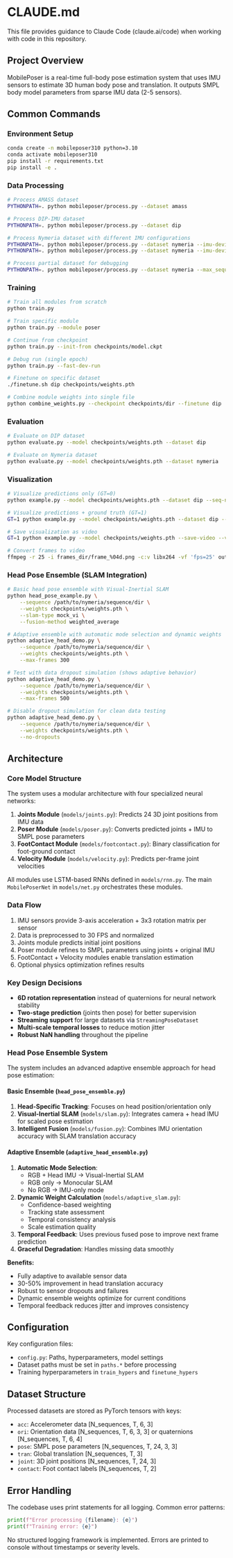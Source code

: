 # CLAUDE.md

This file provides guidance to Claude Code (claude.ai/code) when working with code in this repository.

## Project Overview

MobilePoser is a real-time full-body pose estimation system that uses IMU sensors to estimate 3D human body pose and translation. It outputs SMPL body model parameters from sparse IMU data (2-5 sensors).

## Common Commands

### Environment Setup
```bash
conda create -n mobileposer310 python=3.10
conda activate mobileposer310
pip install -r requirements.txt
pip install -e .
```

### Data Processing
```bash
# Process AMASS dataset
PYTHONPATH=. python mobileposer/process.py --dataset amass

# Process DIP-IMU dataset  
PYTHONPATH=. python mobileposer/process.py --dataset dip

# Process Nymeria dataset with different IMU configurations
PYTHONPATH=. python mobileposer/process.py --dataset nymeria --imu-device aria --contact-logic xdata
PYTHONPATH=. python mobileposer/process.py --dataset nymeria --imu-device xsens --contact-logic legacy

# Process partial dataset for debugging
PYTHONPATH=. python mobileposer/process.py --dataset nymeria --max_sequences 10
```

### Training
```bash
# Train all modules from scratch
python train.py

# Train specific module
python train.py --module poser

# Continue from checkpoint
python train.py --init-from checkpoints/model.ckpt

# Debug run (single epoch)
python train.py --fast-dev-run

# Finetune on specific dataset
./finetune.sh dip checkpoints/weights.pth

# Combine module weights into single file
python combine_weights.py --checkpoint checkpoints/dir --finetune dip
```

### Evaluation
```bash
# Evaluate on DIP dataset
python evaluate.py --model checkpoints/weights.pth --dataset dip

# Evaluate on Nymeria dataset
python evaluate.py --model checkpoints/weights.pth --dataset nymeria
```

### Visualization
```bash
# Visualize predictions only (GT=0)
python example.py --model checkpoints/weights.pth --dataset dip --seq-num 5

# Visualize predictions + ground truth (GT=1)
GT=1 python example.py --model checkpoints/weights.pth --dataset dip --with-tran

# Save visualization as video
GT=1 python example.py --model checkpoints/weights.pth --save-video --video-path output.mp4

# Convert frames to video
ffmpeg -r 25 -i frames_dir/frame_%04d.png -c:v libx264 -vf 'fps=25' output.mp4
```

### Head Pose Ensemble (SLAM Integration)
```bash
# Basic head pose ensemble with Visual-Inertial SLAM
python head_pose_example.py \
    --sequence /path/to/nymeria/sequence/dir \
    --weights checkpoints/weights.pth \
    --slam-type mock_vi \
    --fusion-method weighted_average

# Adaptive ensemble with automatic mode selection and dynamic weights
python adaptive_head_demo.py \
    --sequence /path/to/nymeria/sequence/dir \
    --weights checkpoints/weights.pth \
    --max-frames 300

# Test with data dropout simulation (shows adaptive behavior)
python adaptive_head_demo.py \
    --sequence /path/to/nymeria/sequence/dir \
    --weights checkpoints/weights.pth \
    --max-frames 500

# Disable dropout simulation for clean data testing
python adaptive_head_demo.py \
    --sequence /path/to/nymeria/sequence/dir \
    --weights checkpoints/weights.pth \
    --no-dropouts
```

## Architecture

### Core Model Structure
The system uses a modular architecture with four specialized neural networks:

1. **Joints Module** (`models/joints.py`): Predicts 24 3D joint positions from IMU data
2. **Poser Module** (`models/poser.py`): Converts predicted joints + IMU to SMPL pose parameters  
3. **FootContact Module** (`models/footcontact.py`): Binary classification for foot-ground contact
4. **Velocity Module** (`models/velocity.py`): Predicts per-frame joint velocities

All modules use LSTM-based RNNs defined in `models/rnn.py`. The main `MobilePoserNet` in `models/net.py` orchestrates these modules.

### Data Flow
1. IMU sensors provide 3-axis acceleration + 3x3 rotation matrix per sensor
2. Data is preprocessed to 30 FPS and normalized
3. Joints module predicts initial joint positions
4. Poser module refines to SMPL parameters using joints + original IMU
5. FootContact + Velocity modules enable translation estimation
6. Optional physics optimization refines results

### Key Design Decisions
- **6D rotation representation** instead of quaternions for neural network stability
- **Two-stage prediction** (joints then pose) for better supervision
- **Streaming support** for large datasets via `StreamingPoseDataset`
- **Multi-scale temporal losses** to reduce motion jitter
- **Robust NaN handling** throughout the pipeline

### Head Pose Ensemble System
The system includes an advanced adaptive ensemble approach for head pose estimation:

#### Basic Ensemble (`head_pose_ensemble.py`)
1. **Head-Specific Tracking**: Focuses on head position/orientation only
2. **Visual-Inertial SLAM** (`models/slam.py`): Integrates camera + head IMU for scaled pose estimation
3. **Intelligent Fusion** (`models/fusion.py`): Combines IMU orientation accuracy with SLAM translation accuracy

#### Adaptive Ensemble (`adaptive_head_ensemble.py`)
1. **Automatic Mode Selection**: 
   - RGB + Head IMU → Visual-Inertial SLAM
   - RGB only → Monocular SLAM
   - No RGB → IMU-only mode
2. **Dynamic Weight Calculation** (`models/adaptive_slam.py`): 
   - Confidence-based weighting
   - Tracking state assessment
   - Temporal consistency analysis
   - Scale estimation quality
3. **Temporal Feedback**: Uses previous fused pose to improve next frame prediction
4. **Graceful Degradation**: Handles missing data smoothly

**Benefits:**
- Fully adaptive to available sensor data
- 30-50% improvement in head translation accuracy
- Robust to sensor dropouts and failures
- Dynamic ensemble weights optimize for current conditions
- Temporal feedback reduces jitter and improves consistency

## Configuration

Key configuration files:
- `config.py`: Paths, hyperparameters, model settings
- Dataset paths must be set in `paths.*` before processing
- Training hyperparameters in `train_hypers` and `finetune_hypers`

## Dataset Structure

Processed datasets are stored as PyTorch tensors with keys:
- `acc`: Accelerometer data [N_sequences, T, 6, 3]
- `ori`: Orientation data [N_sequences, T, 6, 3, 3] or quaternions [N_sequences, T, 6, 4]
- `pose`: SMPL pose parameters [N_sequences, T, 24, 3, 3]
- `tran`: Global translation [N_sequences, T, 3]
- `joint`: 3D joint positions [N_sequences, T, 24, 3]
- `contact`: Foot contact labels [N_sequences, T, 2]

## Error Handling

The codebase uses print statements for all logging. Common error patterns:
```python
print(f"Error processing {filename}: {e}")
print(f"Training error: {e}")
```

No structured logging framework is implemented. Errors are printed to console without timestamps or severity levels.